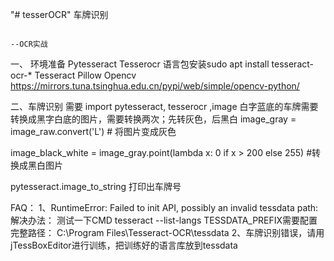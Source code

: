"# tesserOCR" 
                                                                            车牌识别
                                                                            
                                                                                          --OCR实战
一、	环境准备
Pytesseract
Tesserocr
语言包安装sudo apt install tesseract-ocr-*
Tesseract
Pillow
Opencv
https://mirrors.tuna.tsinghua.edu.cn/pypi/web/simple/opencv-python/

二、车牌识别
需要 import pytesseract, tesserocr ,image
白字蓝底的车牌需要转换成黑字白底的图片，需要转换两次；先转灰色，后黑白
image_gray = image_raw.convert('L')   # 将图片变成灰色

image_black_white = image_gray.point(lambda x: 0 if x > 200 else 255)  #转换成黑白图片

 

 
 
pytesseract.image_to_string
打印出车牌号

FAQ：
1、RuntimeError: Failed to init API, possibly an invalid tessdata path:
解决办法：
测试一下CMD
tesseract --list-langs
TESSDATA_PREFIX需要配置完整路径： C:\Program Files\Tesseract-OCR\tessdata
2、车牌识别错误，请用jTessBoxEditor进行训练，把训练好的语言库放到tessdata
